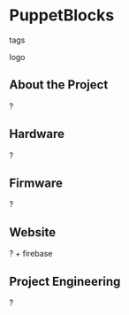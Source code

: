 # PuppetBlocks

tags

logo

## About the Project

?

## Hardware

?

## Firmware

?

## Website

? + firebase

## Project Engineering

?
